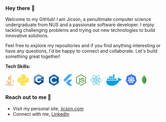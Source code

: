### Hey there 👋

Welcome to my GitHub! I am Jicson, a penultimate computer science undergraduate from NUS and a passionate software developer. I enjoy tackling challenging problems and trying out new technologies to build innovative solutions. 

Feel free to explore my repositories and if you find anything interesting or have any questions, I'd be happy to connect and collaborate. Let's build something great together!

**Tech Skills:**

  <a href="https://www.java.com/en/" title="Java"><img src="icons/java.svg" height="35" width="auto" /></a>
  &nbsp;
  <a href="https://www.python.org/" title="Python"><img src="icons/python.svg" height="35" width="auto" /></a>
  &nbsp;
  <a href="https://en.wikipedia.org/wiki/C%2B%2B" title="Cpp"><img src="icons/cpp.svg" height="38" width="auto" /></a>
  &nbsp;
  <a href="https://en.wikipedia.org/wiki/C_(programming_language)" title="C"><img src="icons/c.svg" height="35" width="auto" /></a>
  &nbsp;
  <a href="https://flutter.dev" title="Flutter"><img src="icons/flutter.svg" height="35" width="auto" /></a>
  &nbsp;
  <a href="https://nodejs.org/en/" title="Node.js"><img src="icons/nodejs.svg" height="35" width="auto" /></a>
  &nbsp;
  <a href="https://reactjs.org" title="React"><img src="icons/react.svg" height="35" width="auto" /></a>
  &nbsp;
  <a href="https://www.docker.com" title="Docker"><img src="icons/docker.svg" height="35" width="auto" /></a>
  &nbsp;
  <a href="https://www.kubernetes.com" title="Kubernetes"><img src="icons/kubernetes.svg" height="38" width="auto" /></a>
  <a href="https://www.mongodb.com" title="mongodb"><img src="icons/mongodb.svg" height="35" width="auto" /></a>

### Reach out to me 🙂

- Visit my personal site, [jicson.com](https://jicson.netlify.app)
- Connect with me, [LinkedIn](https://www.linkedin.com/in/jicsontoh/) 

<!--
**jicsontoh/jicsontoh** is a ✨ _special_ ✨ repository because its `README.md` (this file) appears on your GitHub profile.

Here are some ideas to get you started:

- 🔭 I’m currently working on ...
- 🌱 I’m currently learning ...
- 👯 I’m looking to collaborate on ...
- 🤔 I’m looking for help with ...
- 💬 Ask me about ...
- 📫 How to reach me: ...
- 😄 Pronouns: ...
- ⚡ Fun fact: ...
-->
